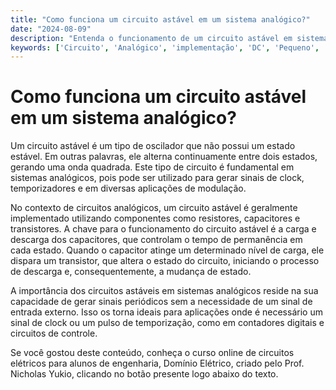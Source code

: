 ```yaml
---
title: "Como funciona um circuito astável em um sistema analógico?"
date: "2024-08-09"
description: "Entenda o funcionamento de um circuito astável em sistemas analógicos e sua importância em aplicações práticas."
keywords: ['Circuito', 'Analógico', 'implementação', 'DC', 'Pequeno', 'astável', 'Digital']
---
```


# Como funciona um circuito astável em um sistema analógico?

Um circuito astável é um tipo de oscilador que não possui um estado estável. Em outras palavras, ele alterna continuamente entre dois estados, gerando uma onda quadrada. Este tipo de circuito é fundamental em sistemas analógicos, pois pode ser utilizado para gerar sinais de clock, temporizadores e em diversas aplicações de modulação.

No contexto de circuitos analógicos, um circuito astável é geralmente implementado utilizando componentes como resistores, capacitores e transistores. A chave para o funcionamento do circuito astável é a carga e descarga dos capacitores, que controlam o tempo de permanência em cada estado. Quando o capacitor atinge um determinado nível de carga, ele dispara um transistor, que altera o estado do circuito, iniciando o processo de descarga e, consequentemente, a mudança de estado.

A importância dos circuitos astáveis em sistemas analógicos reside na sua capacidade de gerar sinais periódicos sem a necessidade de um sinal de entrada externo. Isso os torna ideais para aplicações onde é necessário um sinal de clock ou um pulso de temporização, como em contadores digitais e circuitos de controle.

Se você gostou deste conteúdo, conheça o curso online de circuitos elétricos para alunos de engenharia, Domínio Elétrico, criado pelo Prof. Nicholas Yukio, clicando no botão presente logo abaixo do texto.
